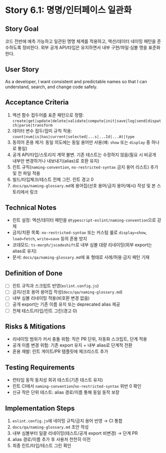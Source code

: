 # Story 6.1: 명명/인터페이스 일관화

## Story Goal

코드 전반에 예측 가능하고 일관된 명명 체계를 적용하고, 액션/데이터 네이밍 패턴을 준수하도록 정비한다. 외부 공개 API/타입은 유지하면서 내부 구현/파일·심볼 명을 표준화한다.

## User Story

As a developer, I want consistent and predictable names so that I can understand, search, and change code safely.

## Acceptance Criteria

1. 액션 함수 접두어를 표준 패턴으로 정렬: `create|get|update|delete|validate|compute|init|save|log|send|dispatch|parse|transform`
2. 데이터 변수 접두/접미 규칙 적용: `count|num|is|has|current|selected|...s|...Id|...At|type`
3. 동의어 혼용 제거: 동일 의도에는 동일 용어만 사용(예: `show` 또는 `display` 중 하나로 통일)
4. 공개 API/타입/스토리지 계약 불변. 기존 테스트는 수정하지 않음(필요 시 비공개 내부만 변경하거나 내보내기(alias)로 호환 유지)
5. 린트 규칙(`naming-convention`, `no-restricted-syntax` 금지 용어 리스트) 추가 및 전 파일 적용
6. 빌드/타입체크/테스트 전체 그린. 린트 경고 0
7. `docs/qa/naming-glossary.md`에 용어집(선호 용어/금지 용어/예시) 작성 및 본 스토리에서 링크

## Technical Notes

- 린트 설정: 액션/데이터 패턴을 `@typescript-eslint/naming-convention`으로 강제
- 금지/치환 목록: `no-restricted-syntax` 또는 커스텀 룰로 `display↔show`, `load↔fetch`, `write↔save` 등의 혼용 방지
- 코데모드: `ts-morph/jscodeshift`로 내부 심볼 대량 리네이밍(외부 export는 alias로 유지)
- 문서: `docs/qa/naming-glossary.md`에 표 형태로 사례/허용·금지 패턴 기재

## Definition of Done

- [ ] 린트 규칙과 스크립트 반영(`eslint.config.js`)
- [ ] 금지/선호 용어 용어집 작성(`docs/qa/naming-glossary.md`)
- [ ] 내부 심볼 리네이밍 적용(비호환 변경 없음)
- [ ] 공개 export는 기존 이름 유지 또는 deprecated alias 제공
- [ ] 전체 테스트/타입/린트 그린(경고 0)

## Risks & Mitigations

- 리네이밍 범위가 커서 충돌 위험: 작은 PR 단위, 자동화 스크립트, 단계 적용
- 공개 이름 변경 위험: 기존 export 유지 + 내부 alias로 단계적 전환
- 혼용 재발: 린트 게이트/PR 템플릿에 체크리스트 추가

## Testing Requirements

- 런타임 동작 동치성 회귀 테스트(기존 테스트 유지)
- 린트 CI에서 `naming-convention`/`no-restricted-syntax` 위반 0 확인
- 신규 작은 단위 테스트: alias 경로/이름 통해 동일 동작 보장

## Implementation Steps

1. `eslint.config.js`에 네이밍 규칙/금지 용어 반영 → CI 통합
2. `docs/qa/naming-glossary.md` 초안 작성
3. 내부 심볼부터 일괄 리네이밍(테스트/공개 export 비변경) → 단계 PR
4. alias 경로/이름 추가 후 사용처 천천히 이전
5. 최종 린트/타입/테스트 그린 확인


